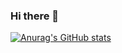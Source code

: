 ### Hi there 👋
[![Anurag's GitHub stats](https://github-readme-stats.vercel.app/api?username=korthj&show_icons=true&theme=vue)](https://github.com/anuraghazra/github-readme-stats)

<!--
**korthj/korthj** is a ✨ _special_ ✨ repository because its `README.md` (this file) appears on your GitHub profile.

Here are some ideas to get you started:

- 🔭 I’m currently working on ...
- 🌱 I’m currently learning ...
- 👯 I’m looking to collaborate on ...
- 🤔 I’m looking for help with ...
- 💬 Ask me about ...
- 📫 How to reach me: ...
- 😄 Pronouns: ...
- ⚡ Fun fact: ...
-->
